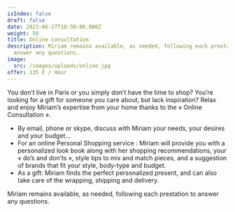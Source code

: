 ```yaml
---
isIndex: false
draft: false
date: 2023-06-27T10:50:00.000Z
weight: 50
title: Online consultation
description: Miriam remains available, as needed, following each prestation to
  answer any questions.
image:
  src: /images/uploads/online.jpg
offer: 135 € / Hour
---
```

You don’t live in Paris or you simply don’t have the time to shop? You’re looking for a gift for someone you care about, but lack inspiration? Relax and enjoy Miriam’s expertise from your home thanks to the « Online Consultation ».

* By email, phone or skype, discuss with Miriam your needs, your desires and your budget…
* For an online Personal Shopping service : Miriam will provide you with a personalized look book along with her shopping recommendations, your « do’s and don’ts », style tips to mix and match pieces, and a suggestion of brands that fit your style, body-type and budget.
* As a gift: Miriam finds the perfect personalized present, and can also take care of the wrapping, shipping and delivery.

Miriam remains available, as needed, following each prestation to answer any questions.

